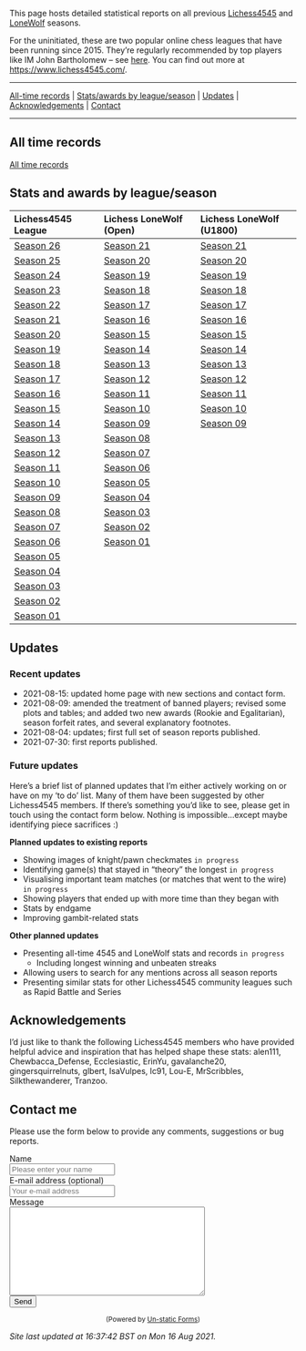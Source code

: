 This page hosts detailed statistical reports on all previous
[Lichess4545](https://www.lichess4545.com/team4545/) and
[LoneWolf](https://www.lichess4545.com/lonewolf/) seasons.

For the uninitiated, these are two popular online chess leagues that
have been running since 2015. They’re regularly recommended by top
players like IM John Bartholomew – see
[here](https://www.youtube.com/watch?v=8gBGcOEvsy4&t=1296). You can find
out more at <https://www.lichess4545.com/>.

------------------------------------------------------------------------

[All-time records](#alltime) \| [Stats/awards by
league/season](#season-stats) \| [Updates](#updates) \|
[Acknowledgements](#acknowledgements) \| [Contact](#contact)

------------------------------------------------------------------------

## All time records

[All time
records](https://rahulan-c.github.io/lichess4545-stats/reports/alltime_stats.html)

## Stats and awards by league/season

| Lichess4545 League                                                                     | Lichess LoneWolf (Open)                                                                  | Lichess LoneWolf (U1800)                                                                  |
|:---------------------------------------------------------------------------------------|:-----------------------------------------------------------------------------------------|:------------------------------------------------------------------------------------------|
| [Season 26](https://rahulan-c.github.io/lichess4545-stats/reports/stats_4545_s26.html) | [Season 21](https://rahulan-c.github.io/lichess4545-stats/reports/stats_lwopen_s21.html) | [Season 21](https://rahulan-c.github.io/lichess4545-stats/reports/stats_lwu1800_s21.html) |
| [Season 25](https://rahulan-c.github.io/lichess4545-stats/reports/stats_4545_s25.html) | [Season 20](https://rahulan-c.github.io/lichess4545-stats/reports/stats_lwopen_s20.html) | [Season 20](https://rahulan-c.github.io/lichess4545-stats/reports/stats_lwu1800_s20.html) |
| [Season 24](https://rahulan-c.github.io/lichess4545-stats/reports/stats_4545_s24.html) | [Season 19](https://rahulan-c.github.io/lichess4545-stats/reports/stats_lwopen_s19.html) | [Season 19](https://rahulan-c.github.io/lichess4545-stats/reports/stats_lwu1800_s19.html) |
| [Season 23](https://rahulan-c.github.io/lichess4545-stats/reports/stats_4545_s23.html) | [Season 18](https://rahulan-c.github.io/lichess4545-stats/reports/stats_lwopen_s18.html) | [Season 18](https://rahulan-c.github.io/lichess4545-stats/reports/stats_lwu1800_s18.html) |
| [Season 22](https://rahulan-c.github.io/lichess4545-stats/reports/stats_4545_s22.html) | [Season 17](https://rahulan-c.github.io/lichess4545-stats/reports/stats_lwopen_s17.html) | [Season 17](https://rahulan-c.github.io/lichess4545-stats/reports/stats_lwu1800_s17.html) |
| [Season 21](https://rahulan-c.github.io/lichess4545-stats/reports/stats_4545_s21.html) | [Season 16](https://rahulan-c.github.io/lichess4545-stats/reports/stats_lwopen_s16.html) | [Season 16](https://rahulan-c.github.io/lichess4545-stats/reports/stats_lwu1800_s16.html) |
| [Season 20](https://rahulan-c.github.io/lichess4545-stats/reports/stats_4545_s20.html) | [Season 15](https://rahulan-c.github.io/lichess4545-stats/reports/stats_lwopen_s15.html) | [Season 15](https://rahulan-c.github.io/lichess4545-stats/reports/stats_lwu1800_s15.html) |
| [Season 19](https://rahulan-c.github.io/lichess4545-stats/reports/stats_4545_s19.html) | [Season 14](https://rahulan-c.github.io/lichess4545-stats/reports/stats_lwopen_s14.html) | [Season 14](https://rahulan-c.github.io/lichess4545-stats/reports/stats_lwu1800_s14.html) |
| [Season 18](https://rahulan-c.github.io/lichess4545-stats/reports/stats_4545_s18.html) | [Season 13](https://rahulan-c.github.io/lichess4545-stats/reports/stats_lwopen_s13.html) | [Season 13](https://rahulan-c.github.io/lichess4545-stats/reports/stats_lwu1800_s13.html) |
| [Season 17](https://rahulan-c.github.io/lichess4545-stats/reports/stats_4545_s17.html) | [Season 12](https://rahulan-c.github.io/lichess4545-stats/reports/stats_lwopen_s12.html) | [Season 12](https://rahulan-c.github.io/lichess4545-stats/reports/stats_lwu1800_s12.html) |
| [Season 16](https://rahulan-c.github.io/lichess4545-stats/reports/stats_4545_s16.html) | [Season 11](https://rahulan-c.github.io/lichess4545-stats/reports/stats_lwopen_s11.html) | [Season 11](https://rahulan-c.github.io/lichess4545-stats/reports/stats_lwu1800_s11.html) |
| [Season 15](https://rahulan-c.github.io/lichess4545-stats/reports/stats_4545_s15.html) | [Season 10](https://rahulan-c.github.io/lichess4545-stats/reports/stats_lwopen_s10.html) | [Season 10](https://rahulan-c.github.io/lichess4545-stats/reports/stats_lwu1800_s10.html) |
| [Season 14](https://rahulan-c.github.io/lichess4545-stats/reports/stats_4545_s14.html) | [Season 09](https://rahulan-c.github.io/lichess4545-stats/reports/stats_lwopen_s09.html) | [Season 09](https://rahulan-c.github.io/lichess4545-stats/reports/stats_lwu1800_s09.html) |
| [Season 13](https://rahulan-c.github.io/lichess4545-stats/reports/stats_4545_s13.html) | [Season 08](https://rahulan-c.github.io/lichess4545-stats/reports/stats_lwopen_s08.html) |                                                                                           |
| [Season 12](https://rahulan-c.github.io/lichess4545-stats/reports/stats_4545_s12.html) | [Season 07](https://rahulan-c.github.io/lichess4545-stats/reports/stats_lwopen_s07.html) |                                                                                           |
| [Season 11](https://rahulan-c.github.io/lichess4545-stats/reports/stats_4545_s11.html) | [Season 06](https://rahulan-c.github.io/lichess4545-stats/reports/stats_lwopen_s06.html) |                                                                                           |
| [Season 10](https://rahulan-c.github.io/lichess4545-stats/reports/stats_4545_s10.html) | [Season 05](https://rahulan-c.github.io/lichess4545-stats/reports/stats_lwopen_s05.html) |                                                                                           |
| [Season 09](https://rahulan-c.github.io/lichess4545-stats/reports/stats_4545_s09.html) | [Season 04](https://rahulan-c.github.io/lichess4545-stats/reports/stats_lwopen_s04.html) |                                                                                           |
| [Season 08](https://rahulan-c.github.io/lichess4545-stats/reports/stats_4545_s08.html) | [Season 03](https://rahulan-c.github.io/lichess4545-stats/reports/stats_lwopen_s03.html) |                                                                                           |
| [Season 07](https://rahulan-c.github.io/lichess4545-stats/reports/stats_4545_s07.html) | [Season 02](https://rahulan-c.github.io/lichess4545-stats/reports/stats_lwopen_s02.html) |                                                                                           |
| [Season 06](https://rahulan-c.github.io/lichess4545-stats/reports/stats_4545_s06.html) | [Season 01](https://rahulan-c.github.io/lichess4545-stats/reports/stats_lwopen_s01.html) |                                                                                           |
| [Season 05](https://rahulan-c.github.io/lichess4545-stats/reports/stats_4545_s05.html) |                                                                                          |                                                                                           |
| [Season 04](https://rahulan-c.github.io/lichess4545-stats/reports/stats_4545_s04.html) |                                                                                          |                                                                                           |
| [Season 03](https://rahulan-c.github.io/lichess4545-stats/reports/stats_4545_s03.html) |                                                                                          |                                                                                           |
| [Season 02](https://rahulan-c.github.io/lichess4545-stats/reports/stats_4545_s02.html) |                                                                                          |                                                                                           |
| [Season 01](https://rahulan-c.github.io/lichess4545-stats/reports/stats_4545_s01.html) |                                                                                          |                                                                                           |

## Updates

### Recent updates

-   2021-08-15: updated home page with new sections and contact form.
-   2021-08-09: amended the treatment of banned players; revised some
    plots and tables; and added two new awards (Rookie and Egalitarian),
    season forfeit rates, and several explanatory footnotes.
-   2021-08-04: updates; first full set of season reports published.
-   2021-07-30: first reports published.

### Future updates

Here’s a brief list of planned updates that I’m either actively working
on or have on my ‘to do’ list. Many of them have been suggested by other
Lichess4545 members. If there’s something you’d like to see, please get
in touch using the contact form below. Nothing is impossible…except
maybe identifying piece sacrifices :)

**Planned updates to existing reports**

-   Showing images of knight/pawn checkmates `in progress`
-   Identifying game(s) that stayed in “theory” the longest
    `in progress`
-   Visualising important team matches (or matches that went to the
    wire) `in progress`
-   Showing players that ended up with more time than they began with
-   Stats by endgame
-   Improving gambit-related stats

**Other planned updates**

-   Presenting all-time 4545 and LoneWolf stats and records
    `in progress`
    -   Including longest winning and unbeaten streaks
-   Allowing users to search for any mentions across all season reports
-   Presenting similar stats for other Lichess4545 community leagues
    such as Rapid Battle and Series

## Acknowledgements

I’d just like to thank the following Lichess4545 members who have
provided helpful advice and inspiration that has helped shape these
stats: alen111, Chewbacca\_Defense, Ecclesiastic, ErinYu, gavalanche20,
gingersquirrelnuts, glbert, IsaVulpes, lc91, Lou-E, MrScribbles,
Silkthewanderer, Tranzoo.

## Contact me

Please use the form below to provide any comments, suggestions or bug
reports.

<form method="post" action="https://forms.un-static.com/forms/c65e8c7acaf8b132767fee1fba923d3d07b959c5">
  <div class="form-group row">
    <label for="name" class="col-4 col-form-label">Name</label>
    <div class="col-8">
      <div class="input-group">
        <div class="input-group-addon">
          <i class="fa fa-user"></i>
        </div>
        <input id="name" name="name" placeholder="Please enter your name" type="text" required="required" class="form-control">
      </div>
    </div>
  </div>
  <div class="form-group row">
    <label for="email" class="col-4 col-form-label">E-mail address (optional)</label>
    <div class="col-8">
      <div class="input-group">
        <div class="input-group-addon">
          <i class="fa fa-envelope"></i>
        </div>
        <input id="email" name="email" placeholder="Your e-mail address" type="text" class="form-control">
      </div>
    </div>
  </div>
  <div class="form-group row">
    <label for="message" class="col-4 col-form-label">Message</label>
    <div class="col-8">
      <textarea id="message" name="message" cols="40" rows="10" required="required" class="form-control"></textarea>
    </div>
  </div>
  <div class="form-group row">
    <div class="offset-4 col-8">
      <button name="submit" type="submit" class="button">Send</button>
    </div>
  </div>
</form>
<div align="center">
  <p><small>(Powered by <a rel="nofollow" href="https://un-static.com/">Un-static Forms</a>)</small></p>
</div>

*Site last updated at 16:37:42 BST on Mon 16 Aug 2021.*
